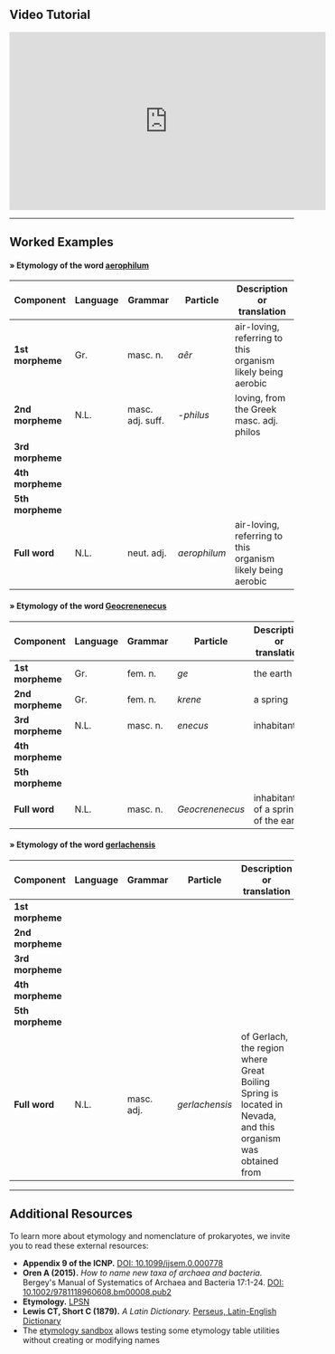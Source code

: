 
## Video Tutorial
<div class="text-center mt-3 mb-5">
<iframe width="560" height="315" frameborder="0"
        src="https://www.youtube.com/embed/y3T7yGgLD6E"
        title="YouTube video player"
        allow="accelerometer; autoplay; clipboard-write; encrypted-media; gyroscope; picture-in-picture"
        allowfullscreen></iframe>
</div>

------

## Worked Examples

#### &raquo; Etymology of the word <u>aerophilum</u>

| Component        | Language | Grammar | Particle | Description or translation |
|------------------|----------|---------|----------|----------------------------|
| **1st morpheme** | Gr.      | masc. n. | *aêr*   | air-loving, referring to this organism likely being aerobic |
| **2nd morpheme** | N.L.     | masc. adj. suff. | *-philus* | loving, from the Greek masc. adj. philos |
| **3rd morpheme** |          |         |          |                            |
| **4th morpheme** |          |         |          |                            |
| **5th morpheme** |          |         |          |                            |
| **Full word**    | N.L.     | neut. adj. | *aerophilum* | air-loving, referring to this organism likely being aerobic <span class="active"></span> |

#### &raquo; Etymology of the word <u>Geocrenenecus</u>

| Component        | Language | Grammar | Particle | Description or translation |
|------------------|----------|---------|----------|----------------------------|
| **1st morpheme** | Gr.      | fem. n. | *ge*     | the earth                  |
| **2nd morpheme** | Gr.      | fem. n. | *krene*  | a spring                   |
| **3rd morpheme** | N.L.     | masc. n. | *enecus* | inhabitant                |
| **4th morpheme** |          |         |          |                            |
| **5th morpheme** |          |         |          |                            |
| **Full word**    | N.L.     | masc. n. | *Geocrenenecus* | inhabitant of a spring of the earth <span class="active"></span> |

#### &raquo; Etymology of the word <u>gerlachensis</u>

| Component        | Language | Grammar | Particle | Description or translation |
|------------------|----------|---------|----------|----------------------------|
| **1st morpheme** |          |         |          |                            |
| **2nd morpheme** |          |         |          |                            |
| **3rd morpheme** |          |         |          |                            |
| **4th morpheme** |          |         |          |                            |
| **5th morpheme** |          |         |          |                            |
| **Full word**    | N.L.     | masc. adj. | *gerlachensis* | of Gerlach, the region where Great Boiling Spring is located in Nevada, and this organism was obtained from <span class="active"></span> |

---

## Additional Resources

To learn more about etymology and nomenclature of prokaryotes, we invite you
to read these external resources:

* **Appendix 9 of the ICNP.** [DOI: 10.1099/ijsem.0.000778](https://doi.org/10.1099/ijsem.0.000778)
* **Oren A (2015).** *How to name new taxa of archaea and bacteria.*
  Bergey's Manual of Systematics of Archaea and Bacteria 17:1-24.
  [DOI: 10.1002/9781118960608.bm00008.pub2](https://doi.org/10.1002/9781118960608.bm00008.pub2)
* **Etymology.** [LPSN](https://lpsn.dsmz.de/text/etymology)
* **Lewis CT, Short C (1879).** *A Latin Dictionary.*
  [Perseus, Latin-English Dictionary](https://www.perseus.tufts.edu/hopper/text?doc=Perseus:text:1999.04.0059)
* The [etymology sandbox](https://registry.seqco.de/names/etymology_sandbox)
  allows testing some etymology table utilities without creating or modifying
  names

